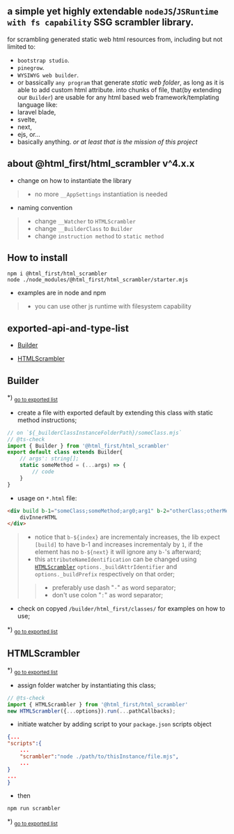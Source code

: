 ## a simple yet highly extendable `nodeJS`/`JSRuntime with fs capability` SSG scrambler library.
for scrambling generated static web html resources from, including but not limited to:
-   `bootstrap studio`.
-   `pinegrow`.
-   `WYSIWYG web builder`.
-   or bassically `any program` that generate _static web folder_, as long as it is able to add
	custom html attribute.
into chunks of file, that(by extending our `Builder`) are usable for any html based web
framework/templating language like:
-   laravel blade,
-   svelte,
-   next,
-   ejs, or...
-   basically anything.
_or at least that is the mission of this project_
## about @html_first/html_scrambler v^4.x.x
- change on how to instantiate the library
> - no more `__AppSettings` instantiation is needed
- naming convention
> - change `__Watcher` to `HTMLScrambler`
> - change `__BuilderClass` to `Builder`
> - change `instruction method` to `static method`
## How to install
```shell
npm i @html_first/html_scrambler
node ./node_modules/@html_first/html_scrambler/starter.mjs
```
 - examples are in node and npm
 > - you can use other js runtime with filesystem capability


<h2 id="exported-api-and-type-list">exported-api-and-type-list</h2>

- [Builder](#builder)

- [HTMLScrambler](#htmlscrambler)

<h2 id="builder">Builder</h2>

*) <sub>[go to exported list](#exported-api-and-type-list)</sub>

- create a file with exported default by extending this class with static method instructions;```js// on `${_builderClassInstanceFolderPath}/someClass.mjs`// @ts-checkimport { Builder } from '@html_first/html_scrambler'export default class extends Builder{	// args': string[];	static someMethod = (...args) => {		// code	}}```- usage on `*.html` file:```html<div build b-1="someClass;someMethod;arg0;arg1" b-2="otherClass;otherMethod;...args">	divInnerHTML</div>```> - notice that `b-${index}` are incrementaly increases, the lib expect `[build]` to have b-1 and increases incrementaly by `1`, if the element has no `b-${next}` it will ignore any `b-`'s afterward;> - this `attributeNameIdentification` can be changed using [`HTMLScrambler`](#htmlscrambler) `options._buildAttrIdentifier` and `options._buildPrefix` respectively on that order;> > - preferably use dash "`-`" as word separator;> > - don't use colon "`:`" as word separator;- check on copyed `/builder/html_first/classes/` for examples on how to use;

*) <sub>[go to exported list](#exported-api-and-type-list)</sub>


<h2 id="htmlscrambler">HTMLScrambler</h2>

*) <sub>[go to exported list](#exported-api-and-type-list)</sub>

- assign folder watcher by instantiating this class;```js// @ts-checkimport { HTMLScrambler } from '@html_first/html_scrambler'new HTMLScrambler({...options}).run(...pathCallbacks);```- initiate watcher by adding script to your `package.json` scripts object```json{..."scripts":{	...	"scrambler":"node ./path/to/thisInstance/file.mjs",	...}...}```- then```shellnpm run scrambler```

*) <sub>[go to exported list](#exported-api-and-type-list)</sub>
